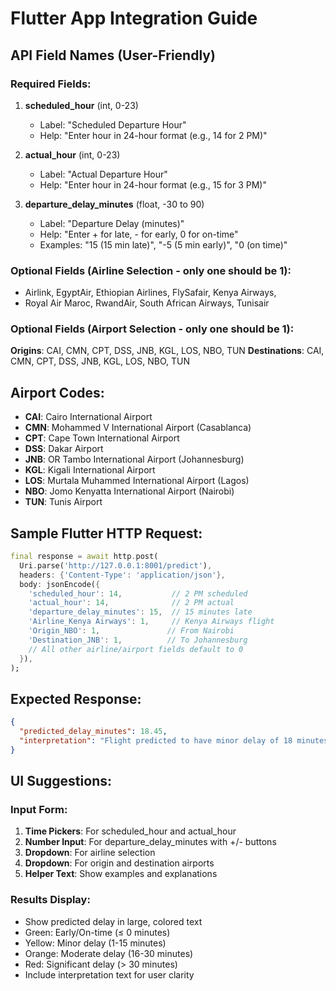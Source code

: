 # Flutter App Integration Guide

## API Field Names (User-Friendly)

### Required Fields:
1. **scheduled_hour** (int, 0-23)
   - Label: "Scheduled Departure Hour"
   - Help: "Enter hour in 24-hour format (e.g., 14 for 2 PM)"

2. **actual_hour** (int, 0-23)
   - Label: "Actual Departure Hour" 
   - Help: "Enter hour in 24-hour format (e.g., 15 for 3 PM)"

3. **departure_delay_minutes** (float, -30 to 90)
   - Label: "Departure Delay (minutes)"
   - Help: "Enter + for late, - for early, 0 for on-time"
   - Examples: "15 (15 min late)", "-5 (5 min early)", "0 (on time)"

### Optional Fields (Airline Selection - only one should be 1):
- Airlink, EgyptAir, Ethiopian Airlines, FlySafair, Kenya Airways, 
- Royal Air Maroc, RwandAir, South African Airways, Tunisair

### Optional Fields (Airport Selection - only one should be 1):
**Origins**: CAI, CMN, CPT, DSS, JNB, KGL, LOS, NBO, TUN
**Destinations**: CAI, CMN, CPT, DSS, JNB, KGL, LOS, NBO, TUN

## Airport Codes:
- **CAI**: Cairo International Airport
- **CMN**: Mohammed V International Airport (Casablanca)
- **CPT**: Cape Town International Airport
- **DSS**: Dakar Airport
- **JNB**: OR Tambo International Airport (Johannesburg)
- **KGL**: Kigali International Airport
- **LOS**: Murtala Muhammed International Airport (Lagos)
- **NBO**: Jomo Kenyatta International Airport (Nairobi)
- **TUN**: Tunis Airport

## Sample Flutter HTTP Request:

```dart
final response = await http.post(
  Uri.parse('http://127.0.0.1:8001/predict'),
  headers: {'Content-Type': 'application/json'},
  body: jsonEncode({
    'scheduled_hour': 14,           // 2 PM scheduled
    'actual_hour': 14,              // 2 PM actual  
    'departure_delay_minutes': 15,  // 15 minutes late
    'Airline_Kenya Airways': 1,     // Kenya Airways flight
    'Origin_NBO': 1,               // From Nairobi
    'Destination_JNB': 1,          // To Johannesburg
    // All other airline/airport fields default to 0
  }),
);
```

## Expected Response:
```json
{
  "predicted_delay_minutes": 18.45,
  "interpretation": "Flight predicted to have minor delay of 18 minutes"
}
```

## UI Suggestions:

### Input Form:
1. **Time Pickers**: For scheduled_hour and actual_hour
2. **Number Input**: For departure_delay_minutes with +/- buttons
3. **Dropdown**: For airline selection
4. **Dropdown**: For origin and destination airports
5. **Helper Text**: Show examples and explanations

### Results Display:
- Show predicted delay in large, colored text
- Green: Early/On-time (≤ 0 minutes)
- Yellow: Minor delay (1-15 minutes) 
- Orange: Moderate delay (16-30 minutes)
- Red: Significant delay (> 30 minutes)
- Include interpretation text for user clarity
